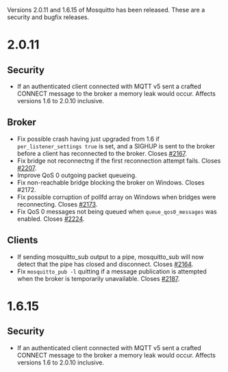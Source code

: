 <!--
.. title: Version 2.0.11 released.
.. slug: version-2-0-11-released
.. date: 2021-06-08 11:54:38 UTC+1
.. tags: Releases
.. category:
.. link:
.. description:
.. type: text
-->

Versions 2.0.11 and 1.6.15 of Mosquitto has been released. These are a security
and bugfix releases.

# 2.0.11

## Security

- If an authenticated client connected with MQTT v5 sent a crafted CONNECT
  message to the broker a memory leak would occur.
  Affects versions 1.6 to 2.0.10 inclusive.

## Broker

- Fix possible crash having just upgraded from 1.6 if `per_listener_settings
  true` is set, and a SIGHUP is sent to the broker before a client has
  reconnected to the broker. Closes [#2167].
- Fix bridge not reconnectng if the first reconnection attempt fails.
  Closes [#2207].
- Improve QoS 0 outgoing packet queueing.
- Fix non-reachable bridge blocking the broker on Windows. Closes #2172.
- Fix possible corruption of pollfd array on Windows when bridges were
  reconnecting. Closes [#2173].
- Fix QoS 0 messages not being queued when `queue_qos0_messages` was enabled.
  Closes [#2224].

## Clients

- If sending mosquitto_sub output to a pipe, mosquitto_sub will now detect
  that the pipe has closed and disconnect. Closes [#2164].
- Fix `mosquitto_pub -l` quitting if a message publication is attempted when
  the broker is temporarily unavailable. Closes [#2187].

# 1.6.15

## Security

- If an authenticated client connected with MQTT v5 sent a crafted CONNECT
  message to the broker a memory leak would occur.
  Affects versions 1.6 to 2.0.10 inclusive.

[#2164]: https://github.com/eclipse/mosquitto/issues/2164

[#2167]: https://github.com/eclipse/mosquitto/issues/2167

[#2172]: https://github.com/eclipse/mosquitto/issues/2172

[#2173]: https://github.com/eclipse/mosquitto/issues/2173

[#2187]: https://github.com/eclipse/mosquitto/issues/2187

[#2207]: https://github.com/eclipse/mosquitto/issues/2207

[#2224]: https://github.com/eclipse/mosquitto/issues/2224

